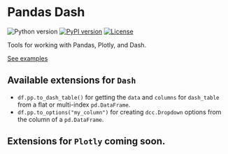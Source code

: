 # Pandas Dash

![Python version](https://img.shields.io/badge/python-3.7%20%7C%203.8%20%7C%203.9%20%7C%203.10-blue.svg)
[![PyPI version](https://badge.fury.io/py/pandas-dash.svg)](https://pypi.org/project/pandas-dash/)
[![License](https://img.shields.io/badge/license-Apache%202.0-blue.svg)](https://github.com/lucasjamar/pandas-dash/blob/main/LICENSE.md)

Tools for working with Pandas, Plotly, and Dash.

[See examples](https://github.com/lucasjamar/pandas-dash/blob/main/examples/app.py)

## Available extensions for `Dash`
* `df.pp.to_dash_table()` for getting the `data` and `columns` for `dash_table` from a flat or multi-index `pd.DataFrame`.
* `df.pp.to_options("my_column")` for creating `dcc.Dropdown` options from the column of a `pd.DataFrame`.

## Extensions for `Plotly` coming soon.